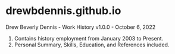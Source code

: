 # drewbdennis.github.io
Drew Beverly Dennis - Work History v1.0.0 - October 6, 2022
1. Contains history employment from January 2003 to Present.
2. Personal Summary, Skills, Education, and References included.
